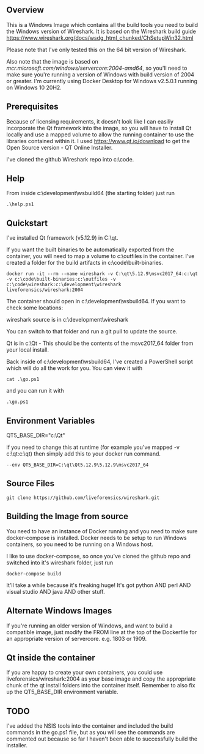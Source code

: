 ## Overview

This is a Windows Image which contains all the build tools you need to build the Windows version of Wireshark. It is based on the Wireshark build guide https://www.wireshark.org/docs/wsdg_html_chunked/ChSetupWin32.html

Please note that I've only tested this on the 64 bit version of Wireshark.

Also note that the image is based on *mcr.microsoft.com/windows/servercore:2004-amd64*, so you'll need to make sure you're running a version of Windows with build version of 2004 or greater. I'm currently using Docker Desktop for Windows v2.5.0.1 running on Windows 10 20H2.

## Prerequisites

Because of licensing requirements, it doesn't look like I can easiliy incorporate the Qt framework into the image, so you will have to install Qt locally and use a mapped volume to allow the running container to use the libraries contained within it. I used https://www.qt.io/download to get the Open Source version - QT Online Installer.

I've cloned the github Wireshark repo into c:\code.

## Help

From inside c:\development\wsbuild64 (the starting folder) just run

`.\help.ps1`

## Quickstart

I've installed Qt framework (v5.12.9) in C:\qt.

If you want the built binaries to be automatically exported from the container, you will need to map a volume to c:\outfiles in the container. I've created a folder for the build artifacts in c:\code\built-binaries.

`docker run -it --rm --name wireshark -v C:\qt\5.12.9\msvc2017_64:c:\qt -v c:\code\built-binaries:c:\outfiles -v c:\code\wireshark:c:\development\wireshark liveforensics/wireshark:2004`

The container should open in c:\development\wsbuild64. If you want to check some locations:

wireshark source is in c:\development\wireshark

You can switch to that folder and run a git pull to update the source.

Qt is in c:\Qt - This should be the contents of the msvc2017_64 folder from your local install.

Back inside of c:\development\wsbuild64, I've created a PowerShell script which will do all the work for you. You can view it with 

`cat .\go.ps1`

and you can run it with

`.\go.ps1`

## Environment Variables

QT5_BASE_DIR="c:\Qt"

if you need to change this at runtime (for example you've mapped -v c:\qt:c:\qt) then simply add this to your docker run command.

`--env QT5_BASE_DIR=C:\qt\Qt5.12.9\5.12.9\msvc2017_64`

## Source Files

`git clone https://github.com/liveforensics/wireshark.git`

## Building the Image from source

You need to have an instance of Docker running and you need to make sure docker-compose is installed. Docker needs to be setup to run Windows containers, so you need to be running on a Windows host.

I like to use docker-compose, so once you've cloned the github repo and switched into it's wireshark folder, just run

`docker-compose build`

It'll take a while because it's freaking huge! It's got python AND perl AND visual studio AND java AND other stuff.

## Alternate Windows Images

If you're running an older version of Windows, and want to build a compatible image, just modify the FROM line at the top of the Dockerfile for an appropriate version of servercore. e.g. 1803 or 1909.

## Qt inside the container

If you are happy to create your own containers, you could use liveforensics/wireshark:2004 as your base image and copy the appropriate chunk of the qt install folders into the container itself. Remember to also fix up the QT5_BASE_DIR environment variable.

## TODO

 I've added the NSIS tools into the container and included the build commands in the go.ps1 file, but as you will see the commands are commented out because so far I haven't been able to successfully build the installer.